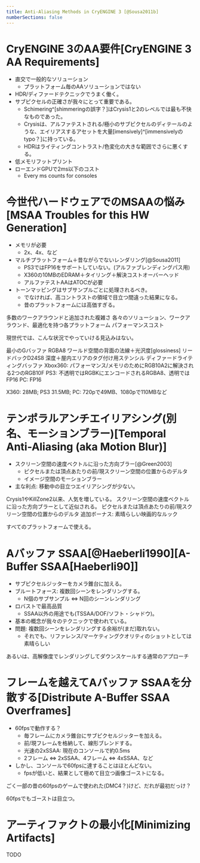 ```yaml
---
title: Anti-Aliasing Methods in CryENGINE 3 [@Sousa2011b]
numberSections: false
---
```

# CryENGINE 3のAA要件[CryENGINE 3 AA Requirements]

- 直交で一般的なソリューション
    - プラットフォーム毎のAAソリューションではない
- HDR/ディファードテクニックでうまく働く。
- サブピクセルの正確さが我々にとって重要である。
    - Schimering^[shimmeringの誤字？]はCrysis1と2のレベルでは最も不快なものであった。
    - Crysisは、アルファテストされる/極小のサブピクセルのディテールのような、エイリアスするアセットを大量[imensively]^[immensivelyのtypo？]に持っている。
    - HDRはライティングコントラスト/色変化の大きな範囲でさらに悪くする。
- 低メモリフットプリント
- ローエンドGPUで2ms以下のコスト
    - Every ms counts for consoles

# 今世代ハードウェアでのMSAAの悩み[MSAA Troubles for this HW Generation]

- メモリが必要
    - 2x、4x、など
- マルチプラットフォーム＋昔ながらでないレンダリング[@Sousa2011]
    - PS3ではFP16をサポートしていない。(アルファブレンディングパス用)
    - X360の10MBのEDRAM＋タイリング＋解決コストオーバーヘッド
    - アルファテストAAはATOCが必要
- トーンマッピングはサブサンプルごとに処理されるべき。
    - でなければ、高コントラストの領域で目立つ間違った結果になる。
    - 昔のプラットフォームには高価すぎる。

多数のワークアラウンドと追加された複雑さ
各々のソリューション、ワークアラウンド、最適化を持つ各プラットフォーム
パフォーマンスコスト

現世代では、こんな状況でやっていける見込みはない。

最小のGバッファ
    RGBA8 ワールド空間の背面の法線＋光沢度[glossiness]
    リードバックD24S8 深度＋屋内エリアのタグ付け用ステンシル
ディファードライティングバッファ
    Xbox360: パフォーマンス/メモリのためにRGB10A2に解決される2つのRGB10F
    PS3: 不透明ではRGBKにエンコードされるRGBA8、透明ではFP16
    PC: FP16

X360: 28MB; PS3 31.5MB; PC: 720pで49MB、1080pで110MBなど

# テンポラルアンチエイリアシング(別名、モーションブラー)[Temporal Anti-Aliasing (aka Motion Blur)]

- スクリーン空間の速度ベクトルに沿った方向ブラー[@Green2003]
    - ピクセルまたは頂点あたりの前/現スクリーン空間の位置からのデルタ
    - イメージ空間のモーションブラー
- 主な利点: 移動中の目立つエイリアシングが少ない。

Crysis1やKillZone2以来、人気を増している。
スクリーン空間の速度ベクトルに沿った方向ブラーとして近似される。
    ピクセルまたは頂点あたりの前/現スクリーン空間の位置からのデルタ
追加ボーナス: 素晴らしい映画的なルック

すべてのプラットフォームで使える。

# Aバッファ SSAA[@Haeberli1990][A-Buffer SSAA[Haeberli90]]

- サブピクセルジッターをカメラ錐台に加える。
- ブルートフォース: 複数回シーンをレンダリングする。
    - N個のサブサンプル ⇔ N回のシーンレンダリング
- ロバストで最高品質
    - SSAA以外の用途でも(TSSAA/DOF/ソフト・シャドウ)。
- 基本の概念が我々のテクニックで使われている。
- 問題: 複数回シーンをレンダリングする余裕が(まだ)取れない。
    - それでも、リファレンス/マーケティングクオリティのショットとしては素晴らしい

あるいは、高解像度でレンダリングしてダウンスケールする通常のアプローチ

# フレームを越えてAバッファ SSAAを分散する[Distribute A-Buffer SSAA Overframes]

- 60fpsで動作する？
    - 毎フレームにカメラ錐台にサブピクセルジッターを加える。
    - 前/現フレームを格納して、線形ブレンドする。
    - 光速の2xSSAA: 現在のコンソールで約0.5ms
    - 2フレーム ⇔ 2xSSAA、4フレーム ⇔ 4xSSAA、など
- しかし、コンソールで60fpsに達することはほとんどない。
    - fpsが低いと、結果として極めて目立つ画像ゴーストになる。

ごく一部の昔の60fpsのゲームで使われた(DMC4？)けど、だれが最初だっけ？

60fpsでもゴーストは目立つ。

# アーティファクトの最小化[Minimizing Artifacts]

TODO
